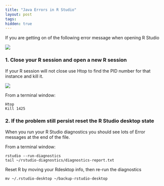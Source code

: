 ```yaml
---
title: "Java Errors in R Studio"
layout: post
tags:
hidden: true
---
```


If you are getting on of the following error message when opening R Studio

![]({{site.baseurl}}/images/Java_Error.png)


### 1. Close your R session and open a new R session

If your R session will not close use Htop to find the PID number for that instance and kill it. 

![]({{site.baseurl}}/images/Htop.png)

From a terminal window:

    Htop
    Kill 1425

### 2. If the problem still persist reset the R Studio desktop state

When you run your R Studio diagnostics you should see lots of Error
messages at the end of the file.

From a terminal window:

    rstudio --run-diagnostics
    tail ~/rstudio-diagnostics/diagnostics-report.txt

Reset R by moving your Rdesktop info, then re-run the diagnostics

    mv ~/.rstudio-desktop ~/backup-rstudio-desktop

